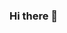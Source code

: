### Hi there 👋

<!--
**NachoFraga95/NachoFraga95** is a ✨ _special_ ✨ repository because its `README.md` (this file) appears on your GitHub profile.

Here are some ideas to get you started:

- Biochemist from Universidad de Concepción
- Age 27
- Concepción, Chile
- 🌱 I’m currently learning bioinformatics, more specifically High-throughput Sequencing data management and filtering...
- 🔭 I’m currently working on re-processing and cleaning the data I used for my thesis research project, which focuses on the relationship between a Transposable Element subfamily called MITEs and the evolution of transcriptional Enhancers in Xenopus tropicalis bony tissue generating genes...
- 👯 I’m looking to collaborate on perfectioning pipelines used for filtering sequencing data more efficiently and with less effort...
- 🤔 I’m looking for help with UNIX code learning, R code learning, statistical methods learning, scientific research paper graph/figure making...
- I'm willing to learn all about informatics and bioinformatics!
The future is now.
